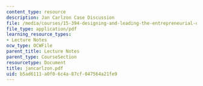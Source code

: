 ```yaml
---
content_type: resource
description: Jan Carlzon Case Discussion
file: /media/courses/15-394-designing-and-leading-the-entrepreneurial-organization-spring-2003/b5ad6111a0f06c4a87cf047564a21fe9_jancarlzon.pdf
file_type: application/pdf
learning_resource_types:
- Lecture Notes
ocw_type: OCWFile
parent_title: Lecture Notes
parent_type: CourseSection
resourcetype: Document
title: jancarlzon.pdf
uid: b5ad6111-a0f0-6c4a-87cf-047564a21fe9
---
```

